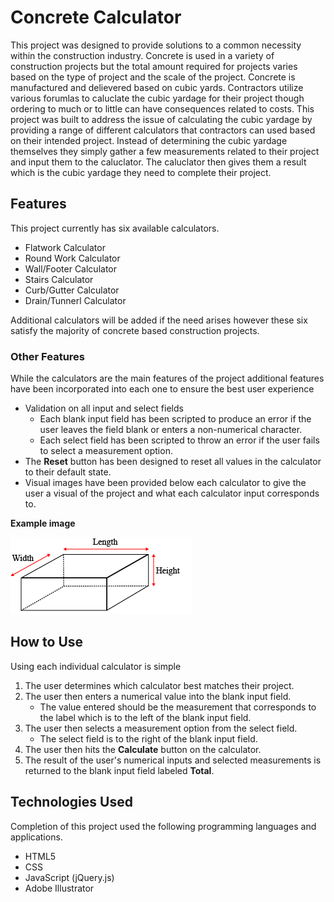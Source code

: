 # Concrete Calculator

This project was designed to provide solutions to a common necessity within the construction industry. Concrete is used in a variety of construction projects but the
total amount required for projects varies based on the type of project and the scale of the project. Concrete is manufactured and delievered based on cubic yards. 
Contractors utilize various forumlas to caluclate the cubic yardage for their project though ordering to much or to little can have consequences related to costs. 
This project was built to address the issue of calculating the cubic yardage by providing a range of different calculators that contractors can used based on their
intended project. Instead of determining the cubic yardage themselves they simply gather a few measurements related to their project and input them to the caluclator.
The caluclator then gives them a result which is the cubic yardage they need to complete their project.

## Features

This project currently has six available calculators.

- Flatwork Calculator
- Round Work Calculator
- Wall/Footer Calculator
- Stairs Calculator
- Curb/Gutter Calculator
- Drain/Tunnerl Calculator

Additional calculators will be added if the need arises however these six satisfy the majority of concrete based construction projects.

### Other Features

While the calculators are the main features of the project additional features have been incorporated into each one to ensure the best user experience

- Validation on all input and select fields
  - Each blank input field has been scripted to produce an error if the user leaves the field blank or enters a non-numerical character.
  - Each select field has been scripted to throw an error if the user fails to select a measurement option.
- The **Reset** button has been designed to reset all values in the calculator to their default state.
- Visual images have been provided below each calculator to give the user a visual of the project and what each calculator input corresponds to.

**Example image**

![3D visual model of a slab](/imgs/flatwork-diagram.png)

## How to Use

Using each individual calculator is simple

1. The user determines which calculator best matches their project.
2. The user then enters a numerical value into the blank input field.
   - The value entered should be the measurement that corresponds to the label which is to the left of the blank input field.
3. The user then selects a measurement option from the select field.
   - The select field is to the right of the blank input field.
4. The user then hits the **Calculate** button on the calculator.
5. The result of the user's numerical inputs and selected measurements is returned to the blank input field labeled **Total**.

## Technologies Used

Completion of this project used the following programming languages and applications.

- HTML5
- CSS
- JavaScript (jQuery.js)
- Adobe Illustrator
